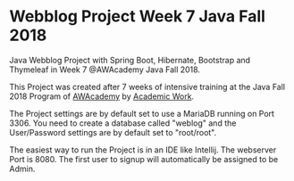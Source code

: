 # Webblog Project Week 7 Java Fall 2018

Java Webblog Project with Spring Boot, Hibernate, Bootstrap and Thymeleaf in Week 7 @AWAcademy Java Fall 2018. 

This Project was created after 7 weeks of intensive training at the Java Fall 2018 Program of [AWAcademy](https://www.awacademy.de) by [Academic Work](https://www.academicwork.de).

The Project settings are by default set to use a MariaDB running on Port 3306. You need to create a database called "weblog" and the User/Password settings are by default set to "root/root".

The easiest way to run the Project is in an IDE like Intellij. The webserver Port is 8080. The first user to signup will automatically be assigned to be Admin.
